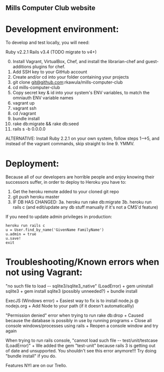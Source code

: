 ## Mills Computer Club website

# Development environment:

To develop and test locally, you will need:

Ruby v2.2.1
Rails v3.4 (TODO migrate to v4+)

0. Install Vagrant, VirtualBox, Chef, and install the librarian-chef and guest-additions plugins for chef.
1. Add SSH key to your GitHub account
2. Create and/or cd into your folder containing your projects
3. git clone git@github.com:rkawula/mills-computer-club
4. cd mills-computer-club
5. Copy secret key & id into your system's ENV variables, to match the omniauth ENV variable names
6. vagrant up
7. vagrant ssh
8. cd /vagrant
9. bundle install
10. rake db:migrate && rake db:seed
11. rails s -b 0.0.0.0

ALTERNATIVE: Install Ruby 2.2.1 on your own system, follow steps 1-->5, and instead of the vagrant commands, skip straight to line 9. YMMV.

# Deployment:

Because all of our developers are horrible people and enjoy knowing their successors suffer, in order to deploy to Heroku you have to:

1. Get the heroku remote added to your cloned git repo
2. git push heroku master
3. IF DB HAS CHANGED:
3a. heroku run rake db:migrate
3b. heroku run rails c (and edit/update any db stuff manually if it's not a CMS'd feature)

If you need to update admin privileges in production:

```
heroku run rails c
u = User.find_by_name('GivenName FamilyName')
u.admin = true
u.save!
exit
```

# Troubleshooting/Known errors when not using Vagrant:

"no such file to load -- sqlite3/sqlite3_native" (LoadError)
	+ gem uninstall sqlite3
	+ gem install sqlite3 (possibly unneeded?)
	+ bundle install

ExecJS (Windows error)
	+ Easiest way to fix is to install node.js @ nodejs.org
	+ Add Node to your path (if it doesn't automaticallly)

"Permission denied" error when trying to run rake db:drop
	+ Caused because the database is possibly in use by running programs
	+ Close all console windows/processes using rails
	+ Reopen a console window and try again

When trying to run rails console, "cannot load such file -- test/unit/testcase (LoadError)"
	+ We added the gem "test-unit" because rails 3 is getting out of date and unsupported. You shouldn't see this error anymore!!! Try doing "bundle install" if you do.

Features NYI are on our Trello.